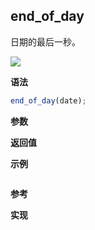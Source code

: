 ## end_of_day

日期的最后一秒。

![](https://img.shields.io/badge/-Date-blue)

**语法**

```js
end_of_day(date);
```

**参数**

**返回值**

**示例**

```js

```

**参考**

**实现**

<CodeSwitcher :languages="{ln:'Langnang',lo:'Lodash',un:'Underscore'}">
<template v-slot:ln>

</template>
<template v-slot:lo>

</template>
<template v-slot:un>

</template>
</CodeSwitcher>
